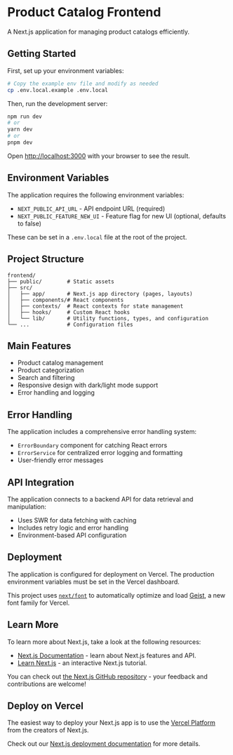 # Product Catalog Frontend

A Next.js application for managing product catalogs efficiently.

## Getting Started

First, set up your environment variables:

```bash
# Copy the example env file and modify as needed
cp .env.local.example .env.local
```

Then, run the development server:

```bash
npm run dev
# or
yarn dev
# or
pnpm dev
```

Open [http://localhost:3000](http://localhost:3000) with your browser to see the result.

## Environment Variables

The application requires the following environment variables:

- `NEXT_PUBLIC_API_URL` - API endpoint URL (required)
- `NEXT_PUBLIC_FEATURE_NEW_UI` - Feature flag for new UI (optional, defaults to false)

These can be set in a `.env.local` file at the root of the project.

## Project Structure

```
frontend/
├── public/        # Static assets
├── src/
│   ├── app/       # Next.js app directory (pages, layouts)
│   ├── components/# React components
│   ├── contexts/  # React contexts for state management
│   ├── hooks/     # Custom React hooks
│   └── lib/       # Utility functions, types, and configuration
└── ...            # Configuration files
```

## Main Features

- Product catalog management
- Product categorization
- Search and filtering
- Responsive design with dark/light mode support
- Error handling and logging

## Error Handling

The application includes a comprehensive error handling system:

- `ErrorBoundary` component for catching React errors
- `ErrorService` for centralized error logging and formatting
- User-friendly error messages

## API Integration

The application connects to a backend API for data retrieval and manipulation:

- Uses SWR for data fetching with caching
- Includes retry logic and error handling
- Environment-based API configuration

## Deployment

The application is configured for deployment on Vercel. The production environment
variables must be set in the Vercel dashboard.

This project uses [`next/font`](https://nextjs.org/docs/app/building-your-application/optimizing/fonts) to automatically optimize and load [Geist](https://vercel.com/font), a new font family for Vercel.

## Learn More

To learn more about Next.js, take a look at the following resources:

- [Next.js Documentation](https://nextjs.org/docs) - learn about Next.js features and API.
- [Learn Next.js](https://nextjs.org/learn) - an interactive Next.js tutorial.

You can check out [the Next.js GitHub repository](https://github.com/vercel/next.js) - your feedback and contributions are welcome!

## Deploy on Vercel

The easiest way to deploy your Next.js app is to use the [Vercel Platform](https://vercel.com/new?utm_medium=default-template&filter=next.js&utm_source=create-next-app&utm_campaign=create-next-app-readme) from the creators of Next.js.

Check out our [Next.js deployment documentation](https://nextjs.org/docs/app/building-your-application/deploying) for more details.
